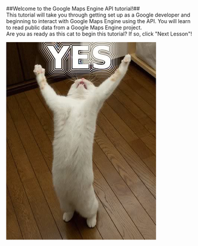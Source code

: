 ##Welcome to the Google Maps Engine API tutorial!##  
This tutorial will take you through getting set up as a Google developer and beginning to interact with Google Maps Engine using the API. You will learn to read public data from a Google Maps Engine project.  
Are you as ready as this cat to begin this tutorial? If so, click "Next Lesson"!

![cat-image](UI-Mocks/Images/yes-cat.jpg "Meow!")
